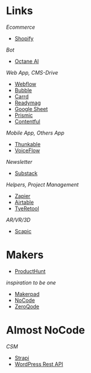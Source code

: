 
# Links

*Ecommerce*

- [Shopify](https://shopify.com/)

*Bot*

- [Octane AI](https://octaneai.com/)

*Web App, CMS-Drive*

- [Webflow](https://webflow.com/)
- [Bubble](https://bubble.is/)
- [Carrd](https://carrd.co/)
- [Readymag](https://readymag.com/)
- [Google Sheet](https://www.sheet2site.com/)
- [Prismic](https://prismic.io/)
- [Contentful](https://www.contentful.com/)

*Mobile App, Others App*

- [Thunkable](https://thunkable.com/)
- [VoiceFlow](https://www.getvoiceflow.com/)

*Newsletter*

- [Substack](https://www.substack.com/)

*Helpers, Project Management*

- [Zapier](https://zapier.com)
- [Airtable](https://airtable.com/)
- [TyeRetool](https://tryretool.com/)

*AR/VR/3D*

- [Scapic](https://scapic.com/)

# Makers

- [ProductHunt](https://www.producthunt.com/)

*inspiration to be one*

- [Makerpad](https://www.makerpad.co/)
- [NoCode](https://www.nocode.tech/)
- [ZeroQode](https://zeroqode.com)

# Almost NoCode

*CSM*

- [Strapi](https://strapi.io/)
- [WordPress Rest API](https://github.com/WP-API/node-wpapi)
